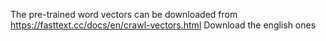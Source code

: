The pre-trained word vectors can be downloaded from https://fasttext.cc/docs/en/crawl-vectors.html
Download the english ones
